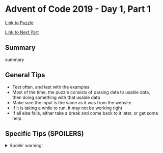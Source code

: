 # Advent of Code 2019 - Day 1, Part 1

[Link to Puzzle](https://adventofcode.com/2019/day/1)

[Link to Next Part](https://github.com/CodingAP/unofficial-aoc-syllabus/blob/main/years/2019/day1/part2.md)

## Summary
summary

## General Tips
- Test often, and test with the examples
- Most of the time, the puzzle consists of parsing data to usable data, then doing something with that usable data
- Make sure the input is the same as it was from the website
- If it is taking a while to run, it may not be working right
- If all else fails, either take a break and come back to it later, or get some help.

## Specific Tips (SPOILERS)
<details> <summary>Spoiler warning!</summary>

specific tips

</details>